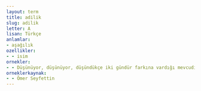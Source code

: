 ```yaml
---
layout: term
title: adilik
slug: adilik
letter: A
lisan: Türkçe
anlamlar:
- aşağılık
ozellikler:
- - isim
ornekler:
- - Düşünüyor, düşünüyor, düşündükçe iki gündür farkına vardığı mevcudiyetinin aşağılığını, sefaletini, adiliğini, mefkûresizliğini anlıyor...
orneklerkaynak:
- - Ömer Seyfettin
---
```

